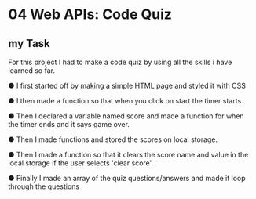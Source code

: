 # 04 Web APIs: Code Quiz

## my Task

For this project I had to make a code quiz by using all the skills i have learned so far.

● I first started off by making a simple HTML page and styled it with CSS

● I then made a function so that when you click on start the timer starts

● Then I declared a variable named score and made a function for when the timer ends and it says game over.

● Then I made functions and stored the scores on local storage.

● Then I made a function so that it clears the score name and value in the local storage if the user selects 'clear score'.

● Finally I made an array of the quiz questions/answers and made it loop through the questions
